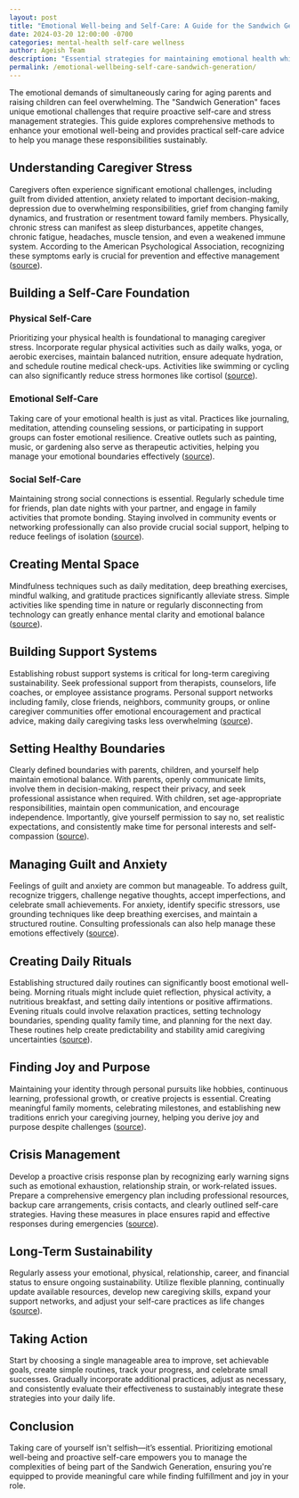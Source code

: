 ```yaml
---
layout: post
title: "Emotional Well-being and Self-Care: A Guide for the Sandwich Generation"
date: 2024-03-20 12:00:00 -0700
categories: mental-health self-care wellness
author: Ageish Team
description: "Essential strategies for maintaining emotional health while caring for both aging parents and children"
permalink: /emotional-wellbeing-self-care-sandwich-generation/
---
```


The emotional demands of simultaneously caring for aging parents and raising children can feel overwhelming. The "Sandwich Generation" faces unique emotional challenges that require proactive self-care and stress management strategies. This guide explores comprehensive methods to enhance your emotional well-being and provides practical self-care advice to help you manage these responsibilities sustainably.

## Understanding Caregiver Stress

Caregivers often experience significant emotional challenges, including guilt from divided attention, anxiety related to important decision-making, depression due to overwhelming responsibilities, grief from changing family dynamics, and frustration or resentment toward family members. Physically, chronic stress can manifest as sleep disturbances, appetite changes, chronic fatigue, headaches, muscle tension, and even a weakened immune system. According to the American Psychological Association, recognizing these symptoms early is crucial for prevention and effective management ([source](https://www.apa.org/helpcenter/caregiver-stress)).

## Building a Self-Care Foundation

### Physical Self-Care

Prioritizing your physical health is foundational to managing caregiver stress. Incorporate regular physical activities such as daily walks, yoga, or aerobic exercises, maintain balanced nutrition, ensure adequate hydration, and schedule routine medical check-ups. Activities like swimming or cycling can also significantly reduce stress hormones like cortisol ([source](https://www.ncbi.nlm.nih.gov/pmc/articles/PMC1470658/)).

### Emotional Self-Care

Taking care of your emotional health is just as vital. Practices like journaling, meditation, attending counseling sessions, or participating in support groups can foster emotional resilience. Creative outlets such as painting, music, or gardening also serve as therapeutic activities, helping you manage your emotional boundaries effectively ([source](https://www.mhanational.org/self-care)).

### Social Self-Care

Maintaining strong social connections is essential. Regularly schedule time for friends, plan date nights with your partner, and engage in family activities that promote bonding. Staying involved in community events or networking professionally can also provide crucial social support, helping to reduce feelings of isolation ([source](https://www.psychologytoday.com/us/blog/the-moment-youth/201311/the-importance-social-connections)).

## Creating Mental Space

Mindfulness techniques such as daily meditation, deep breathing exercises, mindful walking, and gratitude practices significantly alleviate stress. Simple activities like spending time in nature or regularly disconnecting from technology can greatly enhance mental clarity and emotional balance ([source](https://www.mindful.org/how-to-practice-mindfulness/)).

## Building Support Systems

Establishing robust support systems is critical for long-term caregiving sustainability. Seek professional support from therapists, counselors, life coaches, or employee assistance programs. Personal support networks including family, close friends, neighbors, community groups, or online caregiver communities offer emotional encouragement and practical advice, making daily caregiving tasks less overwhelming ([source](https://www.caregiver.org/support-groups)).

## Setting Healthy Boundaries

Clearly defined boundaries with parents, children, and yourself help maintain emotional balance. With parents, openly communicate limits, involve them in decision-making, respect their privacy, and seek professional assistance when required. With children, set age-appropriate responsibilities, maintain open communication, and encourage independence. Importantly, give yourself permission to say no, set realistic expectations, and consistently make time for personal interests and self-compassion ([source](https://www.psychologytoday.com/us/blog/the-art-closeness/201802/how-create-healthy-boundaries)).

## Managing Guilt and Anxiety

Feelings of guilt and anxiety are common but manageable. To address guilt, recognize triggers, challenge negative thoughts, accept imperfections, and celebrate small achievements. For anxiety, identify specific stressors, use grounding techniques like deep breathing exercises, and maintain a structured routine. Consulting professionals can also help manage these emotions effectively ([source](https://www.anxiety.org/coping-with-anxiety)).

## Creating Daily Rituals

Establishing structured daily routines can significantly boost emotional well-being. Morning rituals might include quiet reflection, physical activity, a nutritious breakfast, and setting daily intentions or positive affirmations. Evening rituals could involve relaxation practices, setting technology boundaries, spending quality family time, and planning for the next day. These routines help create predictability and stability amid caregiving uncertainties ([source](https://www.northwesternmedicine.org/healthbeat/healthy-tips/emotional-health/benefits-of-a-routine)).

## Finding Joy and Purpose

Maintaining your identity through personal pursuits like hobbies, continuous learning, professional growth, or creative projects is essential. Creating meaningful family moments, celebrating milestones, and establishing new traditions enrich your caregiving journey, helping you derive joy and purpose despite challenges ([source](https://hbr.org/2019/05/finding-joy-in-your-work)).

## Crisis Management

Develop a proactive crisis response plan by recognizing early warning signs such as emotional exhaustion, relationship strain, or work-related issues. Prepare a comprehensive emergency plan including professional resources, backup care arrangements, crisis contacts, and clearly outlined self-care strategies. Having these measures in place ensures rapid and effective responses during emergencies ([source](https://www.nami.org/About-Mental-Illness/Common-with-Mental-Illness/Crisis-Plan)).

## Long-Term Sustainability

Regularly assess your emotional, physical, relationship, career, and financial status to ensure ongoing sustainability. Utilize flexible planning, continually update available resources, develop new caregiving skills, expand your support networks, and adjust your self-care practices as life changes ([source](https://www.caregiver.org/resource/caregiver-self-care-caring-you)).

## Taking Action

Start by choosing a single manageable area to improve, set achievable goals, create simple routines, track your progress, and celebrate small successes. Gradually incorporate additional practices, adjust as necessary, and consistently evaluate their effectiveness to sustainably integrate these strategies into your daily life.

## Conclusion

Taking care of yourself isn't selfish—it’s essential. Prioritizing emotional well-being and proactive self-care empowers you to manage the complexities of being part of the Sandwich Generation, ensuring you're equipped to provide meaningful care while finding fulfillment and joy in your role.

